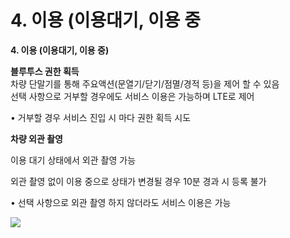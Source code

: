 # 4. 이용 (이용대기, 이용 중

**4. 이용 (이용대기, 이용 중)**

**블루투스 권한 획득**   
차량 단말기를 통해 주요액션(문열기/닫기/점멸/경적 등)을 제어 할 수 있음   
선택 사항으로 거부할 경우에도 서비스 이용은 가능하며 LTE로 제어

• 거부할 경우 서비스 진입 시 마다 권한 획득 시도

**차량 외관 촬영**

이용 대기 상태에서 외관 촬영 가능

외관 촬영 없이 이용 중으로 상태가 변경될 경우 10분 경과 시 등록 불가

• 선택 사항으로 외관 촬영 하지 않더라도 서비스 이용은 가능

![](https://kakaomobilitysupport.zendesk.com/hc/article_attachments/34343858807321)